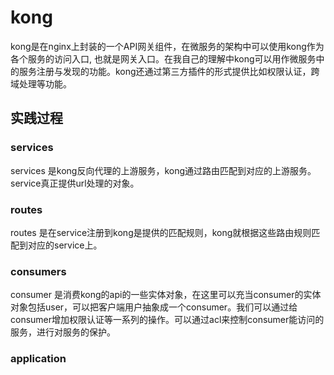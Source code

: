 # kong
kong是在nginx上封装的一个API网关组件，在微服务的架构中可以使用kong作为各个服务的访问入口, 也就是网关入口。在我自己的理解中kong可以用作微服务中的服务注册与发现的功能。kong还通过第三方插件的形式提供比如权限认证，跨域处理等功能。

## 实践过程
### services
services 是kong反向代理的上游服务，kong通过路由匹配到对应的上游服务。service真正提供url处理的对象。
### routes
routes 是在service注册到kong是提供的匹配规则，kong就根据这些路由规则匹配到对应的service上。
### consumers
consumer 是消费kong的api的一些实体对象，在这里可以充当consumer的实体对象包括user，可以把客户端用户抽象成一个consumer。我们可以通过给consumer增加权限认证等一系列的操作。可以通过acl来控制consumer能访问的服务，进行对服务的保护。
### application


<!--stackedit_data:
eyJoaXN0b3J5IjpbLTE3NjA2NjYzMThdfQ==
-->